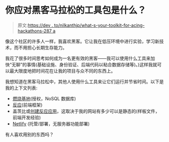 # 你应对黑客马拉松的工具包是什么？

> 原文:[https://dev . to/nilkanthjp/what-s-your-toolkit-for-acing-hackathons-287 a](https://dev.to/nilkanthjp/what-s-your-toolkit-for-acing-hackathons-287a)

像这个社区的许多人一样，我喜欢黑客。它让我在低压环境中进行实验，学习新技术，而不用担心长期生存能力。

我花了很多时间思考如何成为一名更有效的黑客——我可以使用什么工具来加快“无聊”的事情(基础设施、身份验证、后端代码以粘合数据存储等)。)这样我就可以最大限度地把时间花在让我的项目与众不同的东西上。

我想知道在黑客马拉松中，其他人使用什么工具来让它们运行并节省时间。以下是我的上下文列表:

*   [燃烧基地](https://firebase.google.com)(授权，NoSQL 数据库)
*   [反应](https://reactjs.org/)(前端框架)
*   盖茨比或[创建反应应用](https://github.com/facebook/create-react-app)，这取决于我的网站有多少可以是静态的(样板文件，前端开发经验)
*   [Netlify](https://netlify.com) (托管/部署，无服务器功能部署)

有人喜欢用别的东西吗？